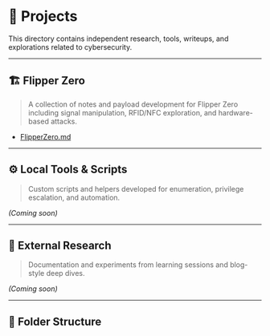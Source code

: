 # 🧪 Projects

This directory contains independent research, tools, writeups, and explorations related to cybersecurity.

---

## 🏗️ Flipper Zero
> A collection of notes and payload development for Flipper Zero including signal manipulation, RFID/NFC exploration, and hardware-based attacks.

- [FlipperZero.md](FlipperZero.md)

---

## ⚙️ Local Tools & Scripts
> Custom scripts and helpers developed for enumeration, privilege escalation, and automation.

_(Coming soon)_

---

## 📖 External Research
> Documentation and experiments from learning sessions and blog-style deep dives.

_(Coming soon)_

---

## 📁 Folder Structure

